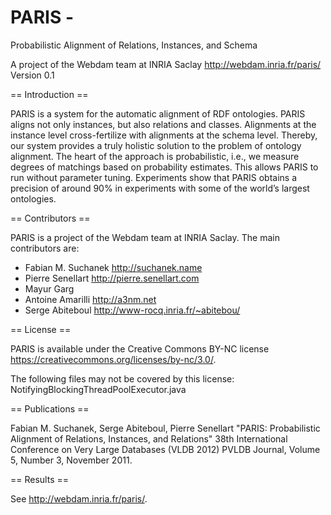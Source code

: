 # PARIS - 

Probabilistic Alignment of Relations, Instances, and Schema


A project of the Webdam team at INRIA Saclay
http://webdam.inria.fr/paris/
Version 0.1

== Introduction ==

PARIS is a system for the automatic alignment of RDF ontologies. PARIS aligns
not only instances, but also relations and classes. Alignments at the instance
level cross-fertilize with alignments at the schema level. Thereby, our system
provides a truly holistic solution to the problem of ontology alignment. The
heart of the approach is probabilistic, i.e., we measure degrees of matchings
based on probability estimates. This allows PARIS to run without parameter
tuning. Experiments show that PARIS obtains a precision of around 90% in
experiments with some of the world’s largest ontologies.

== Contributors ==

PARIS is a project of the Webdam team at INRIA Saclay. The main contributors
are:

* Fabian M. Suchanek <http://suchanek.name>
* Pierre Senellart <http://pierre.senellart.com>
* Mayur Garg
* Antoine Amarilli <http://a3nm.net>
* Serge Abiteboul <http://www-rocq.inria.fr/~abitebou/>

== License ==

PARIS is available under the Creative Commons BY-NC license
<https://creativecommons.org/licenses/by-nc/3.0/>.

The following files may not be covered by this license:
NotifyingBlockingThreadPoolExecutor.java

== Publications ==

Fabian M. Suchanek, Serge Abiteboul, Pierre Senellart
"PARIS: Probabilistic Alignment of Relations, Instances, and Relations"
38th International Conference on Very Large Databases (VLDB 2012)
PVLDB Journal, Volume 5, Number 3, November 2011. 

== Results ==

See http://webdam.inria.fr/paris/.

